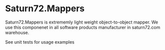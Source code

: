 # Saturn72.Mappers

Saturn72.Mappers is extrememly light weight object-to-object mapper.
We use this componenet in all software products manufacturer in saturn72.com warehouse.

See unit tests for usage examples
